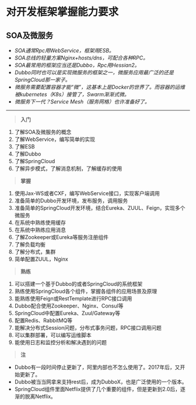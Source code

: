 # 对开发框架掌握能力要求

## SOA及微服务
- *SOA通常Rpc用WebService，框架用ESB。*
- *SOA总线的轻量方案Nginx+hosts/dns，可配合各种RPC。*
- *SOA最常用的框架应当还是Dubbo，Rpc用Hessian2。*
- *Dubbo同时也可以是实现微服务的框架之一，微服务应用最广泛的还是SpringCloud那一家子。*
- *微服务需要配置容器才能“微”，这基本上是Docker的世界了。而容器的运维被kubernetes（K8s）接管了，Swarm渐渐式微。*
- *微服务下一代？Service Mesh（服务网格）也许准备好了。*

---
> **入门**

1. 了解SOA及微服务的概念
2. 了解WebService，编写简单的实现
3. 了解ESB
4. 了解Dubbo
5. 了解SpringCloud
6. 了解异步模式，了解消息机制，了解缓存的使用

> **掌握**

1. 使用Jax-WS或者CXF，编写WebService接口，实现客户端调用
2. 准备简单的Dubbo开发环境，发布服务，调用服务
3. 准备简单的SpringCloud开发环境，结合Eureka、ZUUL、Feign，实现多个微服务
4. 在系统中熟练使用缓存
5. 在系统中熟练应用消息
6. 了解Zookeeper或Eureka等服务注册组件
7. 了解负载均衡
8. 了解分布式，集群
9. 简单配置ZUUL，Nginx

> **熟练**

1. 可以搭建一个基于Dubbo的或者SpringCloud的系统框架
2. 熟练使用SpringCloud各个组件，掌握各组件的应用场景及原理
3. 能熟练使用Feign或RestTemplate进行RPC接口调用
3. Dubbo配合使用Zookeeper、Nginx、Consul等
4. SpringCloud中配置Eureka、Zuul/Gateway等
5. 配置Redis、RabbitMQ等
6. 能解决分布式Session问题，分布式事务问题，RPC接口调用问题
7. 可以集群部署，可以编写运维脚本
8. 能使用日志和监控分析和解决遇到的问题

> **注**

- Dubbo有一段时间停止更新了，阿里内部也不怎么使用了。2017年后，又开始更新了。
- Dubbo被当当网拿来支持rest后，成为DubboX，也是广泛使用的一个版本。
- SpringCloud组件里面Netflix提供了几个重要的组件，但是更新到2.0后，逐渐的脱离Netflix。
